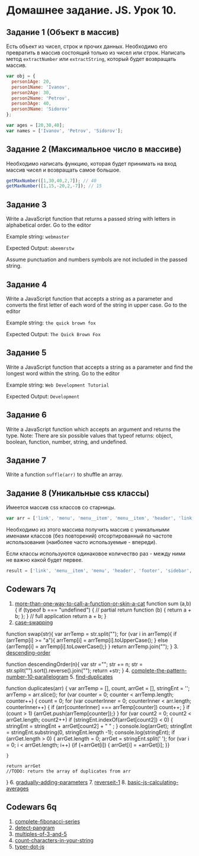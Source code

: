 # Домашнее задание. JS. Урок 10.

## Задание 1 (Объект в массив)

Есть объект из чисел, строк и прочих данных. Необходимо его превратить в массив состоящий только из чисел или строк.
Написать метод `extractNumber` или `extractString`, который будет возвращать массив.

```js
var obj = {
  person1Age: 20,
  person1Name: 'Ivanov',
  person2Age: 30,
  person2Name: 'Petrov',
  person3Age: 40,
  person3Name: 'Sidorov'
};

var ages = [20,30,40];
var names = ['Ivanov', 'Petrov', 'Sidorov'];
```

## Задание 2 (Максимальное число в массиве)
Необходимо написать функцию, которая будет принимать на вход массив чисел и возвращать самое большое.

```js
getMaxNumber([1,30,40,2,7]); // 40
getMaxNumber([1,15,-20,2,-7]); // 15
```

## Задание 3
Write a JavaScript function that returns a passed string with letters in alphabetical order. Go to the editor

Example string: `webmaster` 

Expected Output: `abeemrstw`

Assume punctuation and numbers symbols are not included in the passed string.

## Задание 4
Write a JavaScript function that accepts a string as a parameter and converts the first letter of each word of the string in upper case. Go to the editor

Example string: `the quick brown fox` 

Expected Output: `The Quick Brown Fox`

## Задание 5
Write a JavaScript function that accepts a string as a parameter and find the longest word within the string. Go to the editor

Example string: `Web Development Tutorial` 

Expected Output: `Development`

## Задание 6
Write a JavaScript function which accepts an argument and returns the type.
Note: There are six possible values that typeof returns: object, boolean, function, number, string, and undefined.

## Задание 7
Write a function `suffle(arr)` to shuffle an array. 
 
## Задание 8 (Уникальные css классы)
Имеется массив css классов со старницы.
 
```js
var arr = ['link', 'menu', 'menu__item', 'menu__item', 'header', 'link', 'footer', 'sidebar', 'link' ... ];
```

Необходимо из этого массива получить массив с уникальными именами классов (без повторений) отсортированный по частоте использования 
(наиболее часто используемые - впереди).

Если классы используются одинаковое количество раз - между ними не важно какой будет первее. 

```js
result = ['link', 'menu__item', 'menu', 'header', 'footer', 'sidebar', ... ];
``` 

## Codewars 7q

1. [more-than-one-way-to-call-a-function-or-skin-a-cat](http://www.codewars.com/kata/more-than-one-way-to-call-a-function-or-skin-a-cat)
function sum (a,b){
  if (typeof b === "undefined") { // partial
        return function (b) {
              return a + b;
        };
     }
   // full application
   return a + b;
}
2. [case-swapping](http://www.codewars.com/kata/case-swapping)

function swap(str){
var arrTemp = str.split("");
for (var i in arrTemp){
if (arrTemp[i] >= "a"){
arrTemp[i] = arrTemp[i].toUpperCase();
} else {arrTemp[i] = arrTemp[i].toLowerCase();}
}
return arrTemp.join("");
}
3. [descending-order](http://www.codewars.com/kata/descending-order)

function descendingOrder(n){
    var str ="";
    str += n;
    str = str.split("").sort().reverse().join("");
    return +str;
}
4. [complete-the-pattern-number-10-parallelogram](http://www.codewars.com/kata/complete-the-pattern-number-10-parallelogram)
5. [find-duplicates](http://www.codewars.com/kata/find-duplicates)

function duplicates(arr) {
    var arrTemp = [], count, arrGet = [], stringEnt = '';
    arrTemp = arr.slice();
    for (var counter = 0; counter < arrTemp.length; counter++)
    { count = 0;
        for (var counterInner = 0; counterInner < arr.length; counterInner++)
        { if (arr[counterInner] === arrTemp[counter]) count++;
        }
        if (count > 1) {arrGet.push(arrTemp[counter]);}
    }
    for (var count2 = 0; count2 < arrGet.length; count2++)
        if (stringEnt.indexOf(arrGet[count2]) < 0) {
            stringEnt = stringEnt + arrGet[count2] + " " ;
        }
    console.log(arrGet);
    stringEnt = stringEnt.substring(0, stringEnt.length -1);
    console.log(stringEnt);
    if (arrGet.length > 0) {
        arrGet.length = 0;
        arrGet = stringEnt.split(' ');
        for (var i = 0; i < arrGet.length; i++)
        {if (+arrGet[i]) {
            arrGet[i] = +arrGet[i];
        }}

    }

    return arrGet
    //TODO: return the array of duplicates from arr
}
6. [gradually-adding-parameters](http://www.codewars.com/kata/gradually-adding-parameters)
7. [reverseit-1](http://www.codewars.com/kata/reverseit-1)
8. [basic-js-calculating-averages](http://www.codewars.com/kata/basic-js-calculating-averages)

## Codewars 6q

1. [complete-fibonacci-series](http://www.codewars.com/kata/complete-fibonacci-series)
2. [detect-pangram](http://www.codewars.com/kata/detect-pangram)
3. [multiples-of-3-and-5](http://www.codewars.com/kata/multiples-of-3-and-5)
4. [count-characters-in-your-string](http://www.codewars.com/kata/count-characters-in-your-string)
5. [typer-dot-js](http://www.codewars.com/kata/typer-dot-js)
